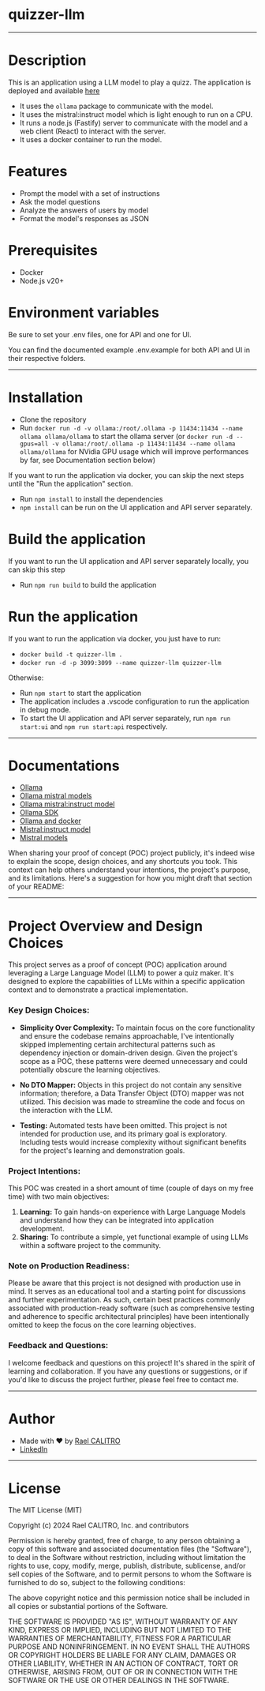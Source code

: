 # quizzer-llm

---

# Description

This is an application using a LLM model to play a quizz.
The application is deployed and available [here](https://quizzer-llm.rael-calitro.ovh/)

- It uses the `ollama` package to communicate with the model.
- It uses the mistral:instruct model which is light enough to run on a CPU.
- It runs a node.js (Fastify) server to communicate with the model and a web client (React) to interact with the server.
- It uses a docker container to run the model.

# Features

- Prompt the model with a set of instructions
- Ask the model questions
- Analyze the answers of users by model
- Format the model's responses as JSON

# Prerequisites

- Docker
- Node.js v20+

# Environment variables

Be sure to set your .env files, one for API and one for UI.

You can find the documented example .env.example for both API and UI in their respective folders.

---

# Installation

- Clone the repository
- Run `docker run -d -v ollama:/root/.ollama -p 11434:11434 --name ollama ollama/ollama` to start the ollama server (or `docker run -d --gpus=all -v ollama:/root/.ollama -p 11434:11434 --name ollama ollama/ollama` for NVidia GPU usage which will improve performances by far, see Documentation section below)

If you want to run the application via docker, you can skip the next steps until the "Run the application" section.

- Run `npm install` to install the dependencies
- `npm install` can be run on the UI application and API server separately.

# Build the application

If you want to run the UI application and API server separately locally, you can skip this step

- Run `npm run build` to build the application

# Run the application

If you want to run the application via docker, you just have to run:

- `docker build -t quizzer-llm .`
- `docker run -d -p 3099:3099 --name quizzer-llm quizzer-llm`

Otherwise:

- Run `npm start` to start the application
- The application includes a .vscode configuration to run the application in debug mode.
- To start the UI application and API server separately, run `npm run start:ui` and `npm run start:api` respectively.

---

# Documentations

- [Ollama](https://ollama.com/)
- [Ollama mistral models](https://ollama.ai/library/mistral)
- [Ollama mistral:instruct model](https://ollama.ai/library/mistral:instruct)
- [Ollama SDK](https://github.com/ollama/ollama-js)
- [Ollama and docker](https://ollama.ai/blog/ollama-is-now-available-as-an-official-docker-image)
- [Mistral:instruct model](https://huggingface.co/mistralai/Mistral-7B-Instruct-v0.2)
- [Mistral models](https://docs.mistral.ai/models/)

When sharing your proof of concept (POC) project publicly, it's indeed wise to explain the scope, design choices, and any shortcuts you took. This context can help others understand your intentions, the project's purpose, and its limitations. Here's a suggestion for how you might draft that section of your README:

---

# Project Overview and Design Choices

This project serves as a proof of concept (POC) application around leveraging a Large Language Model (LLM) to power a quiz maker. It's designed to explore the capabilities of LLMs within a specific application context and to demonstrate a practical implementation.

### Key Design Choices:

- **Simplicity Over Complexity:** To maintain focus on the core functionality and ensure the codebase remains approachable, I've intentionally skipped implementing certain architectural patterns such as dependency injection or domain-driven design. Given the project's scope as a POC, these patterns were deemed unnecessary and could potentially obscure the learning objectives.

- **No DTO Mapper:** Objects in this project do not contain any sensitive information; therefore, a Data Transfer Object (DTO) mapper was not utilized. This decision was made to streamline the code and focus on the interaction with the LLM.

- **Testing:** Automated tests have been omitted. This project is not intended for production use, and its primary goal is exploratory. Including tests would increase complexity without significant benefits for the project's learning and demonstration goals.

### Project Intentions:

This POC was created in a short amount of time (couple of days on my free time) with two main objectives:

1. **Learning:** To gain hands-on experience with Large Language Models and understand how they can be integrated into application development.
2. **Sharing:** To contribute a simple, yet functional example of using LLMs within a software project to the community.

### Note on Production Readiness:

Please be aware that this project is not designed with production use in mind. It serves as an educational tool and a starting point for discussions and further experimentation. As such, certain best practices commonly associated with production-ready software (such as comprehensive testing and adherence to specific architectural principles) have been intentionally omitted to keep the focus on the core learning objectives.

### Feedback and Questions:

I welcome feedback and questions on this project! It's shared in the spirit of learning and collaboration. If you have any questions or suggestions, or if you'd like to discuss the project further, please feel free to contact me.

---

# Author

- Made with ❤️ by [Rael CALITRO](https://rael-calitro.ovh)
- [LinkedIn](https://www.linkedin.com/in/rael-calitro-4a519a187/)

---

# License

The MIT License (MIT)

Copyright (c) 2024 Rael CALITRO, Inc. and contributors

Permission is hereby granted, free of charge, to any person obtaining a copy
of this software and associated documentation files (the "Software"), to deal
in the Software without restriction, including without limitation the rights
to use, copy, modify, merge, publish, distribute, sublicense, and/or sell
copies of the Software, and to permit persons to whom the Software is
furnished to do so, subject to the following conditions:

The above copyright notice and this permission notice shall be included in
all copies or substantial portions of the Software.

THE SOFTWARE IS PROVIDED "AS IS", WITHOUT WARRANTY OF ANY KIND, EXPRESS OR
IMPLIED, INCLUDING BUT NOT LIMITED TO THE WARRANTIES OF MERCHANTABILITY,
FITNESS FOR A PARTICULAR PURPOSE AND NONINFRINGEMENT. IN NO EVENT SHALL THE
AUTHORS OR COPYRIGHT HOLDERS BE LIABLE FOR ANY CLAIM, DAMAGES OR OTHER
LIABILITY, WHETHER IN AN ACTION OF CONTRACT, TORT OR OTHERWISE, ARISING FROM,
OUT OF OR IN CONNECTION WITH THE SOFTWARE OR THE USE OR OTHER DEALINGS IN
THE SOFTWARE.
